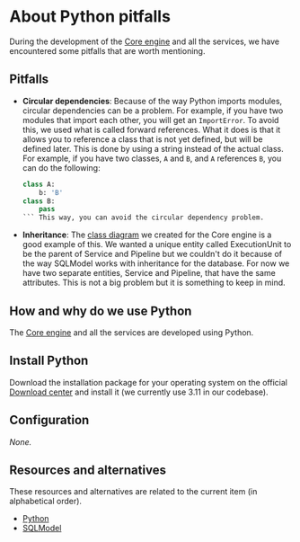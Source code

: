 # About Python pitfalls

During the development of the [Core engine](../reference/core-engine.md) and all
the services, we have encountered some pitfalls that are worth mentioning.

## Pitfalls

- **Circular dependencies**: Because of the way Python imports modules, circular
  dependencies can be a problem. For example, if you have two modules that import
  each other, you will get an `ImportError`. To avoid this, we used what is called
  forward references. What it does is that it allows you to reference a class that
  is not yet defined, but will be defined later. This is done by using a string
  instead of the actual class. For example, if you have two classes, `A` and `B`,
  and `A` references `B`, you can do the following:
    ```python
    class A:
        b: 'B'
    class B:
        pass
    ``` This way, you can avoid the circular dependency problem.
- **Inheritance**: The
  [class diagram](../reference/core-engine.md/#uml-diagram-future-and-ideal-version)
  we created for the Core engine is a good example of this. We wanted a unique
  entity called ExecutionUnit to be the parent of Service and Pipeline but we
  couldn't do it because of the way SQLModel works with inheritance for the
  database. For now we have two separate entities, Service and Pipeline, that have
  the same attributes. This is not a big problem but it is something to keep in
  mind.

## How and why do we use Python

The [Core engine](../reference/core-engine.md) and all the services are
developed using Python.

## Install Python

Download the installation package for your operating system on the official
[Download center](https://www.python.org/downloads/) and install it (we
currently use 3.11 in our codebase).

## Configuration

_None._

## Resources and alternatives

These resources and alternatives are related to the current item (in
alphabetical order).

- [Python](./about-python.md)
- [SQLModel](./about-sqlmodel.md)
